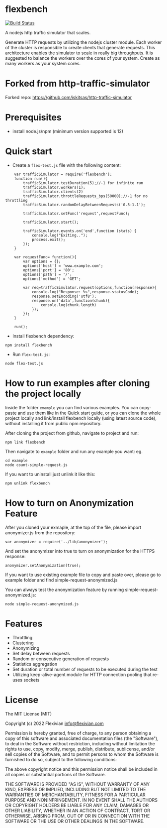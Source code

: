 flexbench
======================
[![Build Status](https://travis-ci.org/flexivian/flexbench.svg?branch=develop)](https://travis-ci.org/flexivian/flexbench)

A nodejs http traffic simulator that scales.

Generate HTTP requests by utilizing the nodejs cluster module. Each worker of the cluster is responsible to create clients that generate requests. This architecture enables the simulator to scale in really big throughputs. It is suggested to balance the workers over the cores of your system. Create as many workers as your system cores.

Forked from http-traffic-simulator
==================================
Forked repo: https://github.com/iskitsas/http-traffic-simulator

Prerequisites
=============
- install node.js/npm (minimum version supported is 12)


Quick start
===========

- Create a `flex-test.js` file with the following content:
```
    var trafficSimulator = require('flexbench');
    function run(){
        trafficSimulator.testDuration(5);//-1 for infinite run
        trafficSimulator.workers(1);
        trafficSimulator.clients(2)
        trafficSimulator.throttleRequests_bps(50000);//-1 for no throttling
        trafficSimulator.randomDelayBetweenRequests('0.5-1.1');

        trafficSimulator.setFunc('request',requestFunc);

        trafficSimulator.start();

        trafficSimulator.events.on('end',function (stats) {
            console.log("Exiting..");
            process.exit();
        });
    }

    var requestFunc= function(){
        var options = {};
        options['host'] = 'www.example.com';
        options['port'] = '80';
        options['path'] = '/';
        options['method'] = 'GET';

        var req=trafficSimulator.request(options,function(response){
            console.log("Response: %s",response.statusCode);
            response.setEncoding('utf8');
            response.on('data',function(chunk){
                console.log(chunk.length)
            });
        });
    }

    run();
```
- Install flexbench dependency:
```
npm install flexbench
```

- Run `flex-test.js`:
```
node flex-test.js
```

# How to run examples after cloning the project locally

Inside the folder `example` you can find various examples. You can copy-paste and use them like in the Quick start guide, or you can clone the whole project locally and link/install flexbench locally (using latest source code), without installing it from public npm repository.

After cloning the project from github, navigate to project and run:

```
npm link flexbench 
```

Then navigate to `example` folder and run any example you want:
eg.
```
cd example
node count-simple-request.js
```

If you want to uninstall just unlink it like this:
```
npm unlink flexbench
```

# How to turn on Anonymization Feature

After you cloned your exmaple, at the top of the file, please import anonymizer.js from the repository:

```
var anonymizer = require('../lib/anonymizer');
```

And set the anonymizer into true to turn on anonymization for the HTTPS response:

```
anonymizer.setAnonymization(true);
```

If you want to use existing example file to copy and paste over, please go to example folder and find simple-request-anonymized.js

You can always test the anonymization feature by running simple-request-anonymized.js:

```
node simple-request-anonymized.js
```

Features
========
* Throttling
* Clustering
* Anonymizing
* Set delay between requests
* Random or consecutive generation of requests
* Statistics aggregation
* Set duration or total number of requests to be executed during the test
* Utilizing keep-alive-agent module for HTTP connection pooling that re-uses sockets

License
=======
The MIT License (MIT)

Copyright (c) 2022 Flexivian info@flexivian.com

Permission is hereby granted, free of charge, to any person obtaining a copy
of this software and associated documentation files (the "Software"), to deal
in the Software without restriction, including without limitation the rights
to use, copy, modify, merge, publish, distribute, sublicense, and/or sell
copies of the Software, and to permit persons to whom the Software is
furnished to do so, subject to the following conditions:

The above copyright notice and this permission notice shall be included in
all copies or substantial portions of the Software.

THE SOFTWARE IS PROVIDED "AS IS", WITHOUT WARRANTY OF ANY KIND, EXPRESS OR
IMPLIED, INCLUDING BUT NOT LIMITED TO THE WARRANTIES OF MERCHANTABILITY,
FITNESS FOR A PARTICULAR PURPOSE AND NONINFRINGEMENT. IN NO EVENT SHALL THE
AUTHORS OR COPYRIGHT HOLDERS BE LIABLE FOR ANY CLAIM, DAMAGES OR OTHER
LIABILITY, WHETHER IN AN ACTION OF CONTRACT, TORT OR OTHERWISE, ARISING FROM,
OUT OF OR IN CONNECTION WITH THE SOFTWARE OR THE USE OR OTHER DEALINGS IN
THE SOFTWARE.
